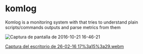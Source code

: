 # komlog
Komlog is a monitoring system with that tries to understand plain scripts/commands outputs and parse metrics from them

![Captura de pantalla de 2016-10-21 16-46-21](https://user-images.githubusercontent.com/2930882/193475459-8a992ee2-f15d-4cda-9f0a-b5232fc98355.png)

[Captura del escritorio de 26-02-16 17%3a15%3a29.webm](https://user-images.githubusercontent.com/2930882/193475543-706afba8-aa5e-4d64-b2b1-692df3d833f1.webm)
